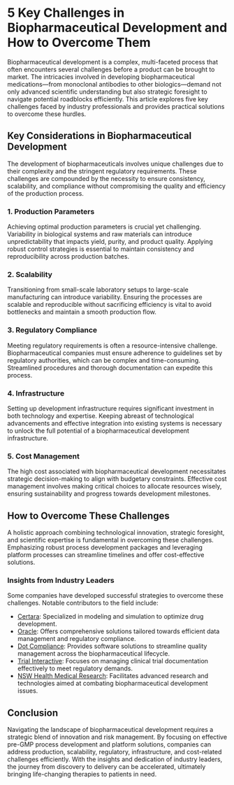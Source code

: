 # 5 Key Challenges in Biopharmaceutical Development and How to Overcome Them

Biopharmaceutical development is a complex, multi-faceted process that often encounters several challenges before a product can be brought to market. The intricacies involved in developing biopharmaceutical medications—from monoclonal antibodies to other biologics—demand not only advanced scientific understanding but also strategic foresight to navigate potential roadblocks efficiently. This article explores five key challenges faced by industry professionals and provides practical solutions to overcome these hurdles.

## Key Considerations in Biopharmaceutical Development
The development of biopharmaceuticals involves unique challenges due to their complexity and the stringent regulatory requirements. These challenges are compounded by the necessity to ensure consistency, scalability, and compliance without compromising the quality and efficiency of the production process.

### 1. Production Parameters
Achieving optimal production parameters is crucial yet challenging. Variability in biological systems and raw materials can introduce unpredictability that impacts yield, purity, and product quality. Applying robust control strategies is essential to maintain consistency and reproducibility across production batches.

### 2. Scalability
Transitioning from small-scale laboratory setups to large-scale manufacturing can introduce variability. Ensuring the processes are scalable and reproducible without sacrificing efficiency is vital to avoid bottlenecks and maintain a smooth production flow.

### 3. Regulatory Compliance
Meeting regulatory requirements is often a resource-intensive challenge. Biopharmaceutical companies must ensure adherence to guidelines set by regulatory authorities, which can be complex and time-consuming. Streamlined procedures and thorough documentation can expedite this process.

### 4. Infrastructure
Setting up development infrastructure requires significant investment in both technology and expertise. Keeping abreast of technological advancements and effective integration into existing systems is necessary to unlock the full potential of a biopharmaceutical development infrastructure.

### 5. Cost Management
The high cost associated with biopharmaceutical development necessitates strategic decision-making to align with budgetary constraints. Effective cost management involves making critical choices to allocate resources wisely, ensuring sustainability and progress towards development milestones.

## How to Overcome These Challenges
A holistic approach combining technological innovation, strategic foresight, and scientific expertise is fundamental in overcoming these challenges. Emphasizing robust process development packages and leveraging platform processes can streamline timelines and offer cost-effective solutions.

### Insights from Industry Leaders
Some companies have developed successful strategies to overcome these challenges. Notable contributors to the field include:

- [Certara](/dir/certara): Specialized in modeling and simulation to optimize drug development.
- [Oracle](/dir/oracle): Offers comprehensive solutions tailored towards efficient data management and regulatory compliance.
- [Dot Compliance](/dir/dot_compliance): Provides software solutions to streamline quality management across the biopharmaceutical lifecycle.
- [Trial Interactive](/dir/trial_interactive): Focuses on managing clinical trial documentation effectively to meet regulatory demands.
- [NSW Health Medical Research](/dir/nsw_health_medical_research): Facilitates advanced research and technologies aimed at combating biopharmaceutical development issues.

## Conclusion
Navigating the landscape of biopharmaceutical development requires a strategic blend of innovation and risk management. By focusing on effective pre-GMP process development and platform solutions, companies can address production, scalability, regulatory, infrastructure, and cost-related challenges efficiently. With the insights and dedication of industry leaders, the journey from discovery to delivery can be accelerated, ultimately bringing life-changing therapies to patients in need.